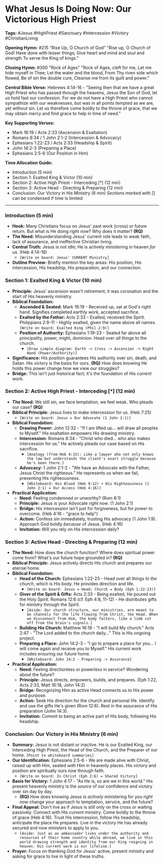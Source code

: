 # What Jesus Is Doing Now: Our Victorious High Priest

**Tags:** #Jesus #HighPriest #Sanctuary #Intercession #Victory #ChristianLiving

**Opening Hymn:** #215 "Rise Up, O Church of God"
"Rise up, O Church of God! Have done with lesser things; Give heart and mind and soul and strength To serve the King of kings."

**Closing Hymn:** #300 "Rock of Ages"
"Rock of Ages, cleft for me, Let me hide myself in Thee; Let the water and the blood, From Thy riven side which flowed, Be of sin the double cure, Cleanse me from its guilt and power."

**Central Bible Verse:** Hebrews 4:14-16 - "Seeing then that we have a great High Priest who has passed through the heavens, Jesus the Son of God, let us hold fast our confession. For we do not have a High Priest who cannot sympathize with our weaknesses, but was in all points tempted as we are, yet without sin. Let us therefore come boldly to the throne of grace, that we may obtain mercy and find grace to help in time of need."

**Key Supporting Verses:**
*   Mark 16:19 / Acts 2:33 (Ascension & Exaltation)
*   Romans 8:34 / 1 John 2:1-2 (Intercession & Advocacy)
*   Ephesians 1:22-23 / Acts 2:33 (Headship & Spirit)
*   John 14:2-3 (Preparing a Place)
*   Ephesians 2:5-6 (Our Position in Him)

**Time Allocation Guide:**
- Introduction (5 min)
- Section 1: Exalted King & Victor (10 min)
- Section 2: Active High Priest - Interceding [*] (12 min)
- Section 3: Active Head - Directing & Preparing (12 min)
- Conclusion: Our Victory in His Ministry (6 min)
*Sections marked with [*] can be condensed if time is limited

---

### Introduction (5 min)

- **Hook:** Many Christians focus on Jesus' past work (cross) or future return. But what is He doing *right now*? Why does it matter? **(RQ)**
- **The Need:** Misunderstanding Jesus' current role leads to weak faith, lack of assurance, and ineffective Christian living.
- **Central Truth:** Jesus is not idle; He is actively ministering in heaven *for us*. (Heb 4:14-16)
    - `[Write on board: Jesus' CURRENT Ministry]`
- **Outline Preview:** Briefly mention the key areas: His position, His intercession, His headship, His preparation, and our connection.

### Section 1: Exalted King & Victor (10 min)

- **Principle:** Jesus' ascension wasn't retirement; it was coronation and the start of His heavenly ministry.
- **Biblical Foundation:**
    - **Ascended & Seated:** Mark 16:19 - Received up, sat at God's right hand. Signifies completed earthly work, accepted sacrifice.
    - **Exalted by the Father:** Acts 2:33 - Exalted, received the Spirit. Philippians 2:9-11 - Highly exalted, given the name above all names. `[Write on board: Exalted King (Phil 2:9)]`
    - **Position of Authority:** Ephesians 1:19-23 - Seated far above all principality, power, might, dominion. Head over *all things* to the church.
        - `[Draw simple diagram: Earth -> Cross -> Ascension -> Right Hand (Power/Authority)]`
- **Significance:** His position guarantees His authority over sin, death, and Satan. His victory is the basis for ours. **(RQ)** How does knowing He holds this power change how we view our struggles?
- **Bridge:** This isn't just historical fact; it's the foundation of His *current* work.

### Section 2: Active High Priest - Interceding [*] (12 min)

- **The Need:** We still sin, we face temptation, we feel weak. Who pleads our case? **(RQ)**
- **Biblical Principle:** Jesus lives to make intercession for us. (Heb 7:25)
    - `[Write on board: Jesus = Our Advocate (1 John 2:1)]`
- **Biblical Foundation:**
    - **Drawing Power:** John 12:32 - "If I am lifted up... will draw all peoples to Myself." His exaltation empowers His drawing ministry.
    - **Intercession:** Romans 8:34 - "Christ who died... who also makes intercession for us." He actively pleads our case based on His sacrifice.
        - `[Analogy (from Heb 4:15): Like a lawyer who not only knows the law but understands the client's exact struggle because he's been there.]`
    - **Advocacy:** 1 John 2:1-2 - "We have an Advocate with the Father, Jesus Christ the righteous." He represents us when we fail, presenting His righteousness.
        - `[Whiteboard: His Blood (Heb 9:12) + His Righteousness (1 John 2:1) = Our Access (Heb 4:16)]`
- **Practical Application:**
    - **Need:** Feeling condemned or unworthy? (Rom 8:1)
    - **Principle:** Jesus is your Advocate *right now*. (1 John 2:1)
    - **Bridge:** His intercession isn't just for forgiveness, but for *power* to overcome. (Heb 4:16 - "grace to help")
    - **Action:** Confess sin immediately, trusting His advocacy (1 John 1:9). Approach God boldly *because* of Jesus. (Heb 4:16)
    - **Invitation:** Will you rely on His intercession daily?

### Section 3: Active Head - Directing & Preparing (12 min)

- **The Need:** How does the church function? Where does spiritual power come from? What's our future hope grounded in? **(RQ)**
- **Biblical Principle:** Jesus actively directs His church and prepares our eternal home.
- **Biblical Foundation:**
    - **Head of the Church:** Ephesians 1:22-23 - Head over all things *to the church*, which is His body. He provides direction and life.
        - `[Write on board: Jesus = Head; Church = Body (Eph 1:22-23)]`
    - **Giver of the Spirit & Gifts:** Acts 2:33 - Being exalted, He poured out the Holy Spirit. Romans 12:6 (cf. Eph 4:8, 11-12) - He distributes gifts for ministry through the Spirit.
        - `[Aside: Our church structure, our ministries, are meant to be channels for the life flowing from Christ, the Head. When we disconnect from Him, the body falters, like a limb cut off from the brain's signals.]`
    - **Building His Church:** Matthew 16:18 - "I will build My church." Acts 2:47 - "The Lord added to the church daily..." This is His ongoing project.
    - **Preparing a Place:** John 14:2-3 - "I go to prepare a place for you... I will come again and receive you to Myself." His current work includes ensuring our future home.
        - `[Whiteboard: John 14:2 - Preparing -> Assurance]`
- **Practical Application:**
    - **Need:** Feeling directionless or powerless in service? Wondering about the future?
    - **Principle:** Jesus directs, empowers, builds, and prepares. (Eph 1:22, Acts 2:33, Matt 16:18, John 14:2)
    - **Bridge:** Recognizing Him as active Head connects us to His power and purpose.
    - **Action:** Seek His direction for the church and personal life. Identify and use the gifts He's given (Rom 12:6). Rest in the assurance of His preparation (John 14:3).
    - **Invitation:** Commit to being an active part of His body, following His headship.

### Conclusion: Our Victory in His Ministry (6 min)

- **Summary:** Jesus is not distant or inactive. He is our Exalted King, our Interceding High Priest, the Head of the Church, and the Preparer of our home. `[Point to whiteboard summaries]`
- **Our Identification:** Ephesians 2:5-6 - We are made alive *with* Christ, raised up *with* Him, seated *with* Him in heavenly places. His victory and position are spiritually ours *now* through faith.
    - `[Write on board: In Christ (Eph 2:6) = Shared Victory]`
- **Basis for Victory:** 1 John 4:17 - "As He is, so are we in this world." His present heavenly ministry is the *source* of our confidence and victory over sin day by day.
    - **(RQ)** How does knowing Jesus is *actively* ministering for you *right now* change your approach to temptation, service, and the future?
- **Final Appeal:** Don't live as if Jesus is still only on the cross or waiting passively. Connect with His *current* ministry. Come boldly to the throne of grace (Heb 4:16). Trust His intercession, follow His headship, anticipate the place He prepares. Live in the victory He has already secured and now ministers to apply to you.
    - `[Aside: Just as an ambassador lives under the authority and resources of their home country while abroad, we live in this world drawing strength and identity from our King reigning in heaven. His current work is our lifeline.]`
- **Prayer:** Focus on thanking God for Jesus' active, present ministry and asking for grace to live in light of these truths.